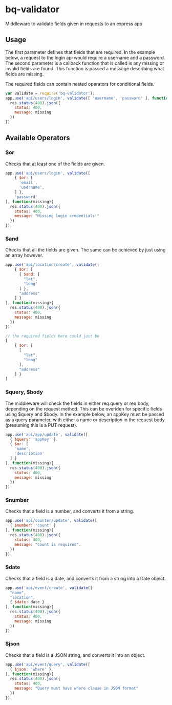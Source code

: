 # bq-validator
Middleware to validate fields given in requests to an express app

## Usage
The first parameter defines that fields that are required. In the example below, a request 
to the login api would require a username and a password. The second parameter is a callback
function that is called is any missing or invalid fields are found. This function is passed a
message describing what fields are missing.

The required fields can contain nested operators for conditional fields.

```javascript
var validate = require('bq-validator');
app.use('api/users/login', validate([ 'username', 'password' ], function(missing){
  res.status(400).json({
    status: 400,
    message: missing
  })
})
```

## Available Operators

### $or
Checks that at least one of the fields are given.
```javascript
app.use('api/users/login', validate([
    { $or: [
      'email',
      'username',
    ] },
    'password'
], function(missing){
  res.status(400).json({
    status: 400,
    message: "Missing login credentials!"
  })
})
```

### $and
Checks that all the fields are given. The same can be achieved by just using an array however.
```javascript
app.use('api/location/create', validate([
    { $or: [
      { $and: [
        "lat",
        "long"
      ] },
      "address"
    ] }
], function(missing){
  res.status(400).json({
    status: 400,
    message: missing
  })
})

// the required fields here could just be
[
    { $or: [
      [
        "lat",
        "long"
      ],
      "address"
    ] }
]
```

### $query, $body
The middleware will check the fields in either req.query or req.body, depending on the request method.
This can be overiden for specific fields using $query and $body. In the example below, an appKey must be passed
as a query parameter, with either a name or description in the request body (presuming this is a PUT request).
```javascript
app.use('api/app/update', validate([
  { $query: 'appKey' }.
  { $or: [
    'name',
    'description'
  ] }
], function(missing){
  res.status(400).json({
    status: 400,
    message: missing
  })
})
```

### $number
Checks that a field is a number, and converts it from a string.
```javascript
app.use('api/counter/update', validate([
  { $number: 'count' }
], function(missing){
  res.status(400).json({
    status: 400,
    message: "Count is required".
  })
})
```

### $date
Checks that a field is a date, and converts it from a string into a Date object.
```javascript
app.use('api/event/create', validate([
  "name",
  "location",
  { $date: date }
], function(missing){
  res.status(400).json({
    status: 400,
    message: missing
  })
})
```

### $json
Checks that a field is a JSON string, and converts it into an object.
```javascript
app.use('api/event/query', validate([
  { $json: 'where' }
], function(missing){
  res.status(400).json({
    status: 400,
    message: "Query must have where clause in JSON format"
  })
})
```
